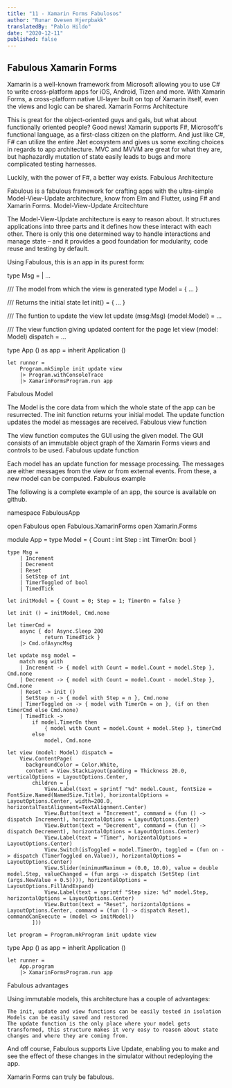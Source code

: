 ```yaml
---
title: "11 - Xamarin Forms Fabulosos"
author: "Runar Ovesen Hjerpbakk"
translatedBy: "Pablo Hildo"
date: "2020-12-11"
published: false
---
```


## Fabulous Xamarin Forms

Xamarin is a well-known framework from Microsoft allowing you to use C# to write cross-platform apps for iOS, Android, Tizen and more. With Xamarin Forms, a cross-platform native UI-layer built on top of Xamarin itself, even the views and logic can be shared.
Xamarin Forms Architecture

This is great for the object-oriented guys and gals, but what about functionally oriented people? Good news! Xamarin supports F#, Microsoft's functional language, as a first-class citizen on the platform. And just like C#, F# can utilize the entire .Net ecosystem and gives us some exciting choices in regards to app architecture. MVC and MVVM are great for what they are, but haphazardly mutation of state easily leads to bugs and more complicated testing harnesses.

Luckily, with the power of F#, a better way exists.
Fabulous Architecture

Fabulous is a fabulous framework for crafting apps with the ultra-simple Model-View-Update architecture, know from Elm and Flutter, using F# and Xamarin Forms.
Model-View-Update Arcitechture

The Model-View-Update architecture is easy to reason about. It structures applications into three parts and it defines how these interact with each other. There is only this one determined way to handle interactions and manage state – and it provides a good foundation for modularity, code reuse and testing by default.

Using Fabulous, this is an app in its purest form:

type Msg =
    | ...

/// The model from which the view is generated
type Model = 
    { ... }

/// Returns the initial state
let init() = { ... }

/// The funtion to update the view
let update (msg:Msg) (model:Model) = ...

/// The view function giving updated content for the page
let view (model: Model) dispatch = ...

type App () as app = 
    inherit Application ()

    let runner = 
        Program.mkSimple init update view
        |> Program.withConsoleTrace
        |> XamarinFormsProgram.run app

Fabulous Model

The Model is the core data from which the whole state of the app can be resurrected. The init function returns your initial model. The update function updates the model as messages are received.
Fabulous view function

The view function computes the GUI using the given model. The GUI consists of an immutable object graph of the Xamarin Forms views and controls to be used.
Fabulous update function

Each model has an update function for message processing. The messages are either messages from the view or from external events. From these, a new model can be computed.
Fabulous example

The following is a complete example of an app, the source is available on github.

namespace FabulousApp

open Fabulous
open Fabulous.XamarinForms
open Xamarin.Forms

module App = 
    type Model = 
      { Count : int
        Step : int
        TimerOn: bool }

    type Msg = 
        | Increment 
        | Decrement 
        | Reset
        | SetStep of int
        | TimerToggled of bool
        | TimedTick

    let initModel = { Count = 0; Step = 1; TimerOn = false }

    let init () = initModel, Cmd.none

    let timerCmd =
        async { do! Async.Sleep 200
                return TimedTick }
        |> Cmd.ofAsyncMsg

    let update msg model =
        match msg with
        | Increment -> { model with Count = model.Count + model.Step }, Cmd.none
        | Decrement -> { model with Count = model.Count - model.Step }, Cmd.none
        | Reset -> init ()
        | SetStep n -> { model with Step = n }, Cmd.none
        | TimerToggled on -> { model with TimerOn = on }, (if on then timerCmd else Cmd.none)
        | TimedTick -> 
            if model.TimerOn then 
                { model with Count = model.Count + model.Step }, timerCmd
            else 
                model, Cmd.none

    let view (model: Model) dispatch =
        View.ContentPage(
          backgroundColor = Color.White,
          content = View.StackLayout(padding = Thickness 20.0, verticalOptions = LayoutOptions.Center,
            children = [ 
                View.Label(text = sprintf "%d" model.Count, fontSize = FontSize.Named(NamedSize.Title), horizontalOptions = LayoutOptions.Center, width=200.0, horizontalTextAlignment=TextAlignment.Center)
                View.Button(text = "Increment", command = (fun () -> dispatch Increment), horizontalOptions = LayoutOptions.Center)
                View.Button(text = "Decrement", command = (fun () -> dispatch Decrement), horizontalOptions = LayoutOptions.Center)
                View.Label(text = "Timer", horizontalOptions = LayoutOptions.Center)
                View.Switch(isToggled = model.TimerOn, toggled = (fun on -> dispatch (TimerToggled on.Value)), horizontalOptions = LayoutOptions.Center)
                View.Slider(minimumMaximum = (0.0, 10.0), value = double model.Step, valueChanged = (fun args -> dispatch (SetStep (int (args.NewValue + 0.5)))), horizontalOptions = LayoutOptions.FillAndExpand)
                View.Label(text = sprintf "Step size: %d" model.Step, horizontalOptions = LayoutOptions.Center) 
                View.Button(text = "Reset", horizontalOptions = LayoutOptions.Center, command = (fun () -> dispatch Reset), commandCanExecute = (model <> initModel))
            ]))
            
    let program = Program.mkProgram init update view

type App () as app = 
    inherit Application ()

    let runner = 
        App.program
        |> XamarinFormsProgram.run app

Fabulous advantages

Using immutable models, this architecture has a couple of advantages:

    The init, update and view functions can be easily tested in isolation
    Models can be easily saved and restored
    The update function is the only place where your model gets transformed, this structure makes it very easy to reason about state changes and where they are coming from.

And off course, Fabulous supports Live Update, enabling you to make and see the effect of these changes in the simulator without redeploying the app.

Xamarin Forms can truly be fabulous.
